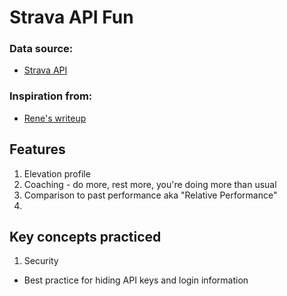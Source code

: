 # Strava API Fun

### Data source: 
- [Strava API](https://developers.strava.com/)
### Inspiration from: 
- [Rene's writeup](https://towardsdatascience.com/visualize-your-strava-data-on-an-interactive-map-with-python-92c1ce69e91d)

## Features
1. Elevation profile
2. Coaching - do more, rest more, you're doing more than usual
3. Comparison to past performance aka "Relative Performance"
4. 

## Key concepts practiced
1. Security
- Best practice for hiding API keys and login information